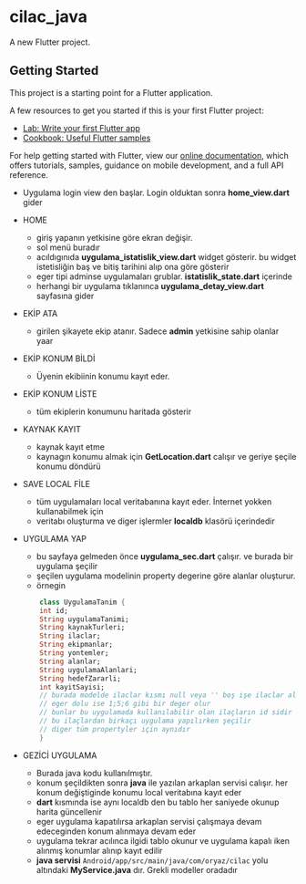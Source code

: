 # cilac_java

A new Flutter project.

## Getting Started

This project is a starting point for a Flutter application.

A few resources to get you started if this is your first Flutter project:

- [Lab: Write your first Flutter app](https://flutter.dev/docs/get-started/codelab)
- [Cookbook: Useful Flutter samples](https://flutter.dev/docs/cookbook)

For help getting started with Flutter, view our
[online documentation](https://flutter.dev/docs), which offers tutorials,
samples, guidance on mobile development, and a full API reference.


- Uygulama login view den başlar. Login olduktan sonra **home_view.dart** gider

- HOME
    - giriş yapanın yetkisine göre ekran değişir.
    - sol menü buradır
    - acıldıgınıda **uygulama_istatislik_view.dart** widget gösterir. bu widget istetisliğin baş ve bitiş tarihini alıp ona göre gösterir
    - eger tipi adminse uygulamaları grublar. **istatislik_state.dart** içerinde
    - herhangi bir uygulama tıklanınca **uygulama_detay_view.dart** sayfasına gider
- EKİP ATA
    - girilen şikayete ekip atanır. Sadece **admin** yetkisine sahip olanlar yaar
- EKİP KONUM BİLDİ
    - Üyenin ekibiinin konumu kayıt eder. 
- EKİP KONUM LİSTE
    - tüm ekiplerin konumunu haritada gösterir
- KAYNAK KAYIT
    - kaynak kayıt etme
    - kaynagın konumu almak için **GetLocation.dart** calışır ve geriye şeçile konumu döndürü
- SAVE LOCAL FİLE
    - tüm uygulamaları local veritabanına kayıt eder. İnternet yokken kullanabilmek için
    - veritabı oluşturma ve diger işlermler **localdb** klasörü içerindedir
- UYGULAMA YAP
    - bu sayfaya gelmeden önce **uygulama_sec.dart** çalışır. ve burada bir uygulama şeçilir
    - şeçilen uygulama modelinin property degerine göre alanlar oluşturur.
    - örnegin 
    ```dart
        class UygulamaTanim {
        int id;
        String uygulamaTanimi;
        String kaynakTurleri;
        String ilaclar;
        String ekipmanlar;
        String yontemler;
        String alanlar;
        String uygulamaAlanlari;
        String hedefZararli;
        int kayitSayisi;
        // burada modelde ilaclar kısmı null veya '' boş işe ilaclar alanı gösterirmez
        // eger dolu ise 1;5;6 gibi bir deger olur
        // bunlar bu uygulamada kullanılabilir olan ilaçların id sidir
        // bu ilaçlardan birkaçı uygulama yapılırken şeçilir
        // diger tüm propertyler için aynıdır
        }
    ``` 
- GEZİCİ UYGULAMA
    - Burada java kodu kullanılmıştır.
    - konum şeçildikten sonra **java** ile yazılan arkaplan servisi calışır. her konum değiştiginde konumu local veritabına kayıt eder
    - **dart** kısmında ise aynı localdb den bu tablo her saniyede okunup harita güncellenir
    - eger uygulama kapatılırsa arkaplan servisi çalışmaya devam edeceginden konum alınmaya devam eder
    - uygulama tekrar acılınca ilgidi tablo okunur ve uygulama kapalı iken alınmış konumlar alınıp kayıt edilir
    - **java servisi**  `Android/app/src/main/java/com/oryaz/cilac` yolu altındaki **MyService.java** dır. Grekli modeller oradadır
    

